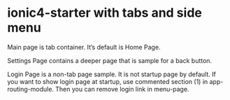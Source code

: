 # ionic4-starter with tabs and side menu

Main page is tab container. It’s default is Home Page.

Settings Page contains a deeper page that is sample for a back button.

Login Page is a non-tab page sample. It is not startup page by default. 
If you want to show login page at startup, use commented section (1) in app-routing-module. 
Then you can remove login link in menu-page.
